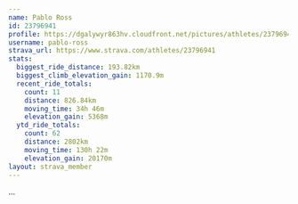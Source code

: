 ```yaml
---
name: Pablo Ross
id: 23796941
profile: https://dgalywyr863hv.cloudfront.net/pictures/athletes/23796941/14615399/1/large.jpg
username: pablo-ross
strava_url: https://www.strava.com/athletes/23796941
stats:
  biggest_ride_distance: 193.82km
  biggest_climb_elevation_gain: 1170.9m
  recent_ride_totals:
    count: 11
    distance: 826.84km
    moving_time: 34h 46m
    elevation_gain: 5368m
  ytd_ride_totals:
    count: 62
    distance: 2802km
    moving_time: 130h 22m
    elevation_gain: 20170m
layout: strava_member
--- 
```

...
